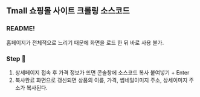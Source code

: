 ## Tmall 쇼핑몰 사이트 크롤링 소스코드

### README! 
홈페이지가 전체적으로 느리기 때문에 화면을 로드 한 뒤 바로 사용 불가. 

### Step 🚁
1. 상세페이지 접속 후 가격 정보가 뜨면 콘솔창에 소스코드 복사 붙여넣기 + Enter
2. 복사완료 화면으로 갱신되면 상품의 이름, 가격, 썸네일이미지 주소, 상세이미지 주소가 복사된다. 